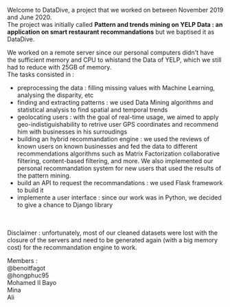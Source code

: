 Welcome to DataDive, a project that we worked on between November 2019 and June 2020.<br>
The project was initially called <b>Pattern and trends mining on YELP Data : an application on smart restaurant recommandations</b> but we baptised it as DataDive.

We worked on a remote server since our personal computers didn't have the sufficient memory and CPU to whistand the Data of YELP, which we still had to reduce with 25GB of memory. <br>
The tasks consisted in :
- preprocessing the data : filling missing values with Machine Learning, analysing the disparity, etc
- finding and extracting patterns : we used Data Mining algorithms and statistical analysis to find spatial and temporal trends 
- geolocating users : with the goal of real-time usage, we aimed to apply geo-indistiguishability to retrive user GPS coordinates and recommend him with businesses in his surroudings
- building an hybrid recommandation engine : we used the reviews of known users on known businesses and fed the data to different recommendations algorithms such as Matrix Factorization collaborative filtering, content-based filtering, and more. We also implemented our personal recommandation system for new users that used the results of the pattern mining.
- build an API to request the recommandations : we used Flask framework to build it
- implemente a user interface : since our work was in Python, we decided to give a chance to Django library
<br>
<br>
Disclaimer : unfortunately, most of our cleaned datasets were lost with the closure of the servers and need to be generated again (with a big memory cost) for the recommandation engine to work.


Members :
<br>
@benoitfagot<br>
@hongphuc95<br>
Mohamed II Bayo<br>
Mina<br>
Ali<br>
